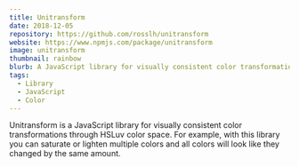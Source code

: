 ```yaml
---
title: Unitransform
date: 2018-12-05
repository: https://github.com/rosslh/unitransform
website: https://www.npmjs.com/package/unitransform
image: unitransform
thumbnail: rainbow
blurb: A JavaScript library for visually consistent color transformations through HSLuv color space
tags:
  - Library
  - JavaScript
  - Color
---
```


Unitransform is a JavaScript library for visually consistent color transformations through HSLuv color space. For example, with this library you can saturate or lighten multiple colors and all colors will look like they changed by the same amount.